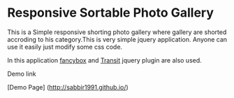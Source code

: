 # Responsive Sortable Photo Gallery

This is a Simple responsive shorting photo gallery where gallery are shorted accroding to his category.This is very simple jquery application. Anyone can use it easily just modify some css code.

In this application [fancybox](http://fancybox.net/) and [Transit](http://ricostacruz.com/jquery.transit/) jquery plugin are also used.

Demo link
 
[Demo Page] (http://sabbir1991.github.io/)